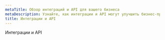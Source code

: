 ```yaml
---
metaTitle: Обзор интеграций и API для вашего бизнеса
metaDescription: Узнайте, как интеграции и API могут улучшить бизнес-процессы и повысить эффективность работы через автоматизацию и обмен данными
title: Интеграции и API
---
```

Интеграции и API